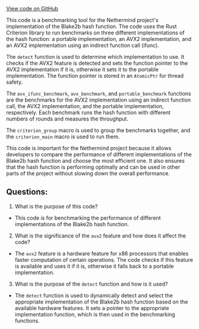 [View code on GitHub](https://github.com/NethermindEth/nethermind/src/bench_precompiles/EIP-152/benches/bench.rs)

This code is a benchmarking tool for the Nethermind project's implementation of the Blake2b hash function. The code uses the Rust Criterion library to run benchmarks on three different implementations of the hash function: a portable implementation, an AVX2 implementation, and an AVX2 implementation using an indirect function call (ifunc). 

The `detect` function is used to determine which implementation to use. It checks if the AVX2 feature is detected and sets the function pointer to the AVX2 implementation if it is, otherwise it sets it to the portable implementation. The function pointer is stored in an `AtomicPtr` for thread safety. 

The `avx_ifunc_benchmark`, `avx_benchmark`, and `portable_benchmark` functions are the benchmarks for the AVX2 implementation using an indirect function call, the AVX2 implementation, and the portable implementation, respectively. Each benchmark runs the hash function with different numbers of rounds and measures the throughput. 

The `criterion_group` macro is used to group the benchmarks together, and the `criterion_main` macro is used to run them. 

This code is important for the Nethermind project because it allows developers to compare the performance of different implementations of the Blake2b hash function and choose the most efficient one. It also ensures that the hash function is performing optimally and can be used in other parts of the project without slowing down the overall performance.
## Questions: 
 1. What is the purpose of this code?
- This code is for benchmarking the performance of different implementations of the Blake2b hash function.

2. What is the significance of the `avx2` feature and how does it affect the code?
- The `avx2` feature is a hardware feature for x86 processors that enables faster computation of certain operations. The code checks if this feature is available and uses it if it is, otherwise it falls back to a portable implementation.

3. What is the purpose of the `detect` function and how is it used?
- The `detect` function is used to dynamically detect and select the appropriate implementation of the Blake2b hash function based on the available hardware features. It sets a pointer to the appropriate implementation function, which is then used in the benchmarking functions.